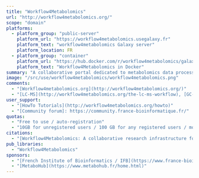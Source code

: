 ```yaml
---
title: "Workflow4Metabolomics"
url: "http://workflow4metabolomics.org/"
scope: "domain"
platforms:
  - platform_group: "public-server"
    platform_url: "https://workflow4metabolomics.usegalaxy.fr"
    platform_text: "workflow4metabolomics Galaxy server"
    platform_location: FR
  - platform_group: "container"
    platform_url: "https://hub.docker.com/r/workflow4metabolomics/galaxy-workflow4metabolomics/"
    platform_text: "Workflow4Metabolomics in Docker"
summary: "A collaborative portal dedicated to metabolomics data processing, analysis and annotation. "
image: "/src/use/workflow4metabolomics/workflow4metabolomics.png"
comments:
  - "[Workflow4metabolomics.org](http://workflow4metabolomics.org/)"
  - "[LC-MS](http://workflow4metabolomics.org/the-lc-ms-workflow), [GC-MS](http://workflow4metabolomics.org/the-gc-ms-workflow) and [NMR](http://workflow4metabolomics.org/the-nmr-workflow) workflows are provided."
user_support:
  - "[HowTo Tutorials](http://workflow4metabolomics.org/howto)"
  - "[Community forum]: https://community.france-bioinformatique.fr/"
quotas:
  - "Free to use / auto-registration"
  - "10GB for unregistered users / 100 GB for any registered users / more on demand"
citations:
  - "[Workflow4Metabolomics: A collaborative research infrastructure for computational metabolomics](https://doi.org/10.1093/bioinformatics/btu813). Giacomoni F., Le Corguillé G., Monsoor M., Landi M., Pericard P., Pétéra M., Duperier C., Tremblay-Franco M., Martin J.-F., Jacob D., Goulitquer S., Thévenot E.A. and Caron C. (2014). *Bioinformatics*, [doi: 10.1093/bioinformatics/btu813](https://doi.org/10.1093/bioinformatics/btu813)"
pub_libraries:
  - "Workflow4Metabolomics"
sponsors:
  - "[French Institute of Bioinformatics / IFB](https://www.france-bioinformatique.fr/en/)"
  - "[MetaboHub](https://www.metabohub.fr/home.html)"
---
```

